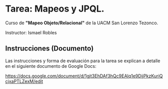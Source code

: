# Tarea: Mapeos y JPQL.

Curso de **"Mapeo Objeto/Relacional"** de la UACM San Lorenzo Tezonco.

Instructor: Ismael Robles

## Instrucciones (Documento)

Las instrucciones y forma de evaluación para la tarea se explican a detalle en el siguiente documento de Google Docs:

https://docs.google.com/document/d/1gjt3EhDAf3hQc9EAlq1e9DijPkzKuriQcjxaPTLZexM/edit